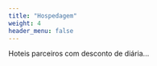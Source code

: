 ```yaml
---
title: "Hospedagem"
weight: 4
header_menu: false
---
```


Hoteis parceiros com desconto de diária...